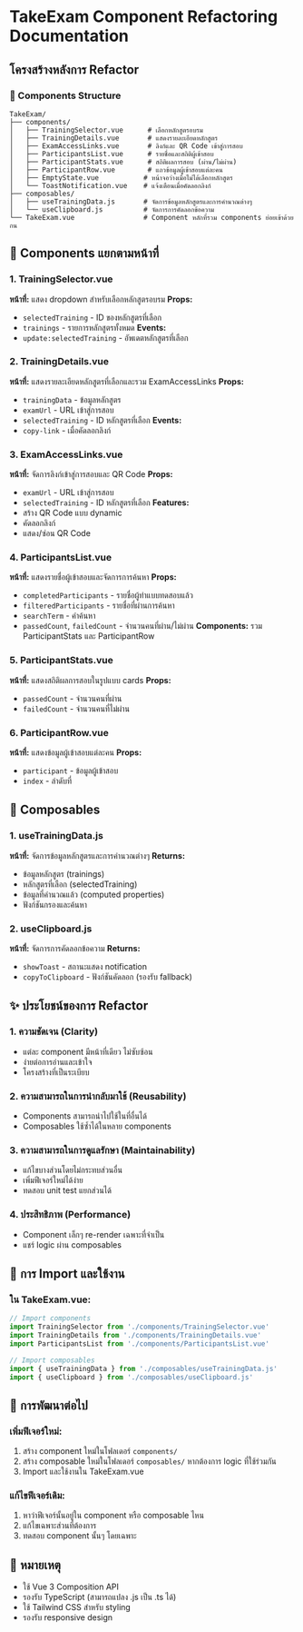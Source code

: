 # TakeExam Component Refactoring Documentation

## โครงสร้างหลังการ Refactor

### 📁 Components Structure
```
TakeExam/
├── components/
│   ├── TrainingSelector.vue      # เลือกหลักสูตรอบรม
│   ├── TrainingDetails.vue       # แสดงรายละเอียดหลักสูตร
│   ├── ExamAccessLinks.vue       # ลิงก์และ QR Code เข้าสู่การสอบ
│   ├── ParticipantsList.vue      # รายชื่อและสถิติผู้เข้าสอบ
│   ├── ParticipantStats.vue      # สถิติผลการสอบ (ผ่าน/ไม่ผ่าน)
│   ├── ParticipantRow.vue        # แถวข้อมูลผู้เข้าสอบแต่ละคน
│   ├── EmptyState.vue           # หน้าจอว่างเมื่อไม่ได้เลือกหลักสูตร
│   └── ToastNotification.vue    # แจ้งเตือนเมื่อคัดลอกลิงก์
├── composables/
│   ├── useTrainingData.js       # จัดการข้อมูลหลักสูตรและการคำนวณต่างๆ
│   └── useClipboard.js          # จัดการการคัดลอกข้อความ
└── TakeExam.vue                 # Component หลักที่รวม components ย่อยเข้าด้วยกน
```

## 🔧 Components แยกตามหน้าที่

### 1. TrainingSelector.vue
**หน้าที่:** แสดง dropdown สำหรับเลือกหลักสูตรอบรม
**Props:** 
- `selectedTraining` - ID ของหลักสูตรที่เลือก
- `trainings` - รายการหลักสูตรทั้งหมด
**Events:** 
- `update:selectedTraining` - อัพเดตหลักสูตรที่เลือก

### 2. TrainingDetails.vue
**หน้าที่:** แสดงรายละเอียดหลักสูตรที่เลือกและรวม ExamAccessLinks
**Props:**
- `trainingData` - ข้อมูลหลักสูตร
- `examUrl` - URL เข้าสู่การสอบ
- `selectedTraining` - ID หลักสูตรที่เลือก
**Events:**
- `copy-link` - เมื่อคัดลอกลิงก์

### 3. ExamAccessLinks.vue
**หน้าที่:** จัดการลิงก์เข้าสู่การสอบและ QR Code
**Props:**
- `examUrl` - URL เข้าสู่การสอบ
- `selectedTraining` - ID หลักสูตรที่เลือก
**Features:**
- สร้าง QR Code แบบ dynamic
- คัดลอกลิงก์
- แสดง/ซ่อน QR Code

### 4. ParticipantsList.vue
**หน้าที่:** แสดงรายชื่อผู้เข้าสอบและจัดการการค้นหา
**Props:**
- `completedParticipants` - รายชื่อผู้ทำแบบทดสอบแล้ว
- `filteredParticipants` - รายชื่อที่ผ่านการค้นหา
- `searchTerm` - คำค้นหา
- `passedCount`, `failedCount` - จำนวนคนที่ผ่าน/ไม่ผ่าน
**Components:** รวม ParticipantStats และ ParticipantRow

### 5. ParticipantStats.vue
**หน้าที่:** แสดงสถิติผลการสอบในรูปแบบ cards
**Props:**
- `passedCount` - จำนวนคนที่ผ่าน
- `failedCount` - จำนวนคนที่ไม่ผ่าน

### 6. ParticipantRow.vue
**หน้าที่:** แสดงข้อมูลผู้เข้าสอบแต่ละคน
**Props:**
- `participant` - ข้อมูลผู้เข้าสอบ
- `index` - ลำดับที่

## 🎯 Composables

### 1. useTrainingData.js
**หน้าที่:** จัดการข้อมูลหลักสูตรและการคำนวณต่างๆ
**Returns:**
- ข้อมูลหลักสูตร (trainings)
- หลักสูตรที่เลือก (selectedTraining)
- ข้อมูลที่คำนวณแล้ว (computed properties)
- ฟังก์ชันกรองและค้นหา

### 2. useClipboard.js
**หน้าที่:** จัดการการคัดลอกข้อความ
**Returns:**
- `showToast` - สถานะแสดง notification
- `copyToClipboard` - ฟังก์ชันคัดลอก (รองรับ fallback)

## ✨ ประโยชน์ของการ Refactor

### 1. **ความชัดเจน (Clarity)**
- แต่ละ component มีหน้าที่เดียว ไม่ซับซ้อน
- ง่ายต่อการอ่านและเข้าใจ
- โครงสร้างที่เป็นระเบียบ

### 2. **ความสามารถในการนำกลับมาใช้ (Reusability)**
- Components สามารถนำไปใช้ในที่อื่นได้
- Composables ใช้ซ้ำได้ในหลาย components

### 3. **ความสามารถในการดูแลรักษา (Maintainability)**
- แก้ไขบางส่วนโดยไม่กระทบส่วนอื่น
- เพิ่มฟีเจอร์ใหม่ได้ง่าย
- ทดสอบ unit test แยกส่วนได้

### 4. **ประสิทธิภาพ (Performance)**
- Component เล็กๆ re-render เฉพาะที่จำเป็น
- แชร์ logic ผ่าน composables

## 🔄 การ Import และใช้งาน

### ใน TakeExam.vue:
```javascript
// Import components
import TrainingSelector from './components/TrainingSelector.vue'
import TrainingDetails from './components/TrainingDetails.vue'
import ParticipantsList from './components/ParticipantsList.vue'

// Import composables
import { useTrainingData } from './composables/useTrainingData.js'
import { useClipboard } from './composables/useClipboard.js'
```

## 🚀 การพัฒนาต่อไป

### เพิ่มฟีเจอร์ใหม่:
1. สร้าง component ใหม่ในโฟลเดอร์ `components/`
2. สร้าง composable ใหม่ในโฟลเดอร์ `composables/` หากต้องการ logic ที่ใช้ร่วมกัน
3. Import และใช้งานใน TakeExam.vue

### แก้ไขฟีเจอร์เดิม:
1. หาว่าฟีเจอร์นั้นอยู่ใน component หรือ composable ไหน
2. แก้ไขเฉพาะส่วนที่ต้องการ
3. ทดสอบ component นั้นๆ โดยเฉพาะ

## 📝 หมายเหตุ
- ใช้ Vue 3 Composition API
- รองรับ TypeScript (สามารถแปลง .js เป็น .ts ได้)
- ใช้ Tailwind CSS สำหรับ styling
- รองรับ responsive design